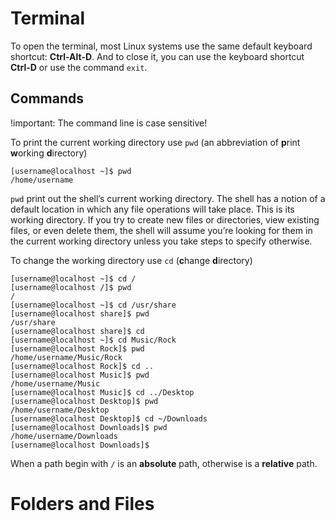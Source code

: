 # Terminal

To open the terminal, most Linux systems use the same default keyboard shortcut: **Ctrl-Alt-D**. And to close it, you can use the keyboard shortcut **Ctrl-D** or use the command `exit`.

## Commands

!important: The command line is case sensitive!

To print the current working directory use `pwd` (an abbreviation of **p**rint **w**orking **d**irectory)

```console
[username@localhost ~]$ pwd
/home/username
```

`pwd` print out the shell’s current working directory. The shell has a notion of a default location in which any file operations will take place. This is its working directory. If you try to create new files or directories, view existing files, or even delete them, the shell will assume you’re looking for them in the current working directory unless you take steps to specify otherwise.

To change the working directory use `cd` (**c**hange **d**irectory)

```console
[username@localhost ~]$ cd /
[username@localhost /]$ pwd
/
[username@localhost ~]$ cd /usr/share
[username@localhost share]$ pwd
/usr/share
[username@localhost share]$ cd
[username@localhost ~]$ cd Music/Rock
[username@localhost Rock]$ pwd
/home/username/Music/Rock
[username@localhost Rock]$ cd ..
[username@localhost Music]$ pwd
/home/username/Music
[username@localhost Music]$ cd ../Desktop
[username@localhost Desktop]$ pwd
/home/username/Desktop
[username@localhost Desktop]$ cd ~/Downloads
[username@localhost Downloads]$ pwd
/home/username/Downloads
[username@localhost Downloads]$
```

When a path begin with `/` is an **absolute** path, otherwise is a **relative** path. 





# Folders and Files





























































